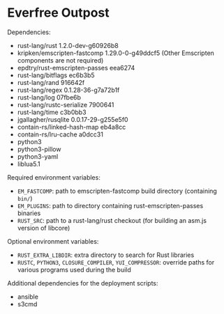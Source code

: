 # Everfree Outpost

Dependencies:

 - rust-lang/rust 1.2.0-dev-g60926b8
 - kripken/emscripten-fastcomp 1.29.0-0-g49ddcf5  (Other Emscripten components
   are not required)
 - epdtry/rust-emscripten-passes eea6274
 - rust-lang/bitflags ec6b3b5
 - rust-lang/rand 916642f
 - rust-lang/regex 0.1.28-36-g7a72b1f
 - rust-lang/log 07fbe6b
 - rust-lang/rustc-serialize 7900641
 - rust-lang/time c3b0bb3
 - jgallagher/rusqlite 0.0.17-29-g255e5f0
 - contain-rs/linked-hash-map eb4a8cc
 - contain-rs/lru-cache a0dcc31
 - python3
 - python3-pillow
 - python3-yaml
 - liblua5.1

Required environment variables:

 - `EM_FASTCOMP`: path to emscripten-fastcomp build directory (containing `bin/`)
 - `EM_PLUGINS`: path to directory containing rust-emscripten-passes binaries
 - `RUST_SRC`: path to a rust-lang/rust checkout (for building an asm.js
   version of libcore)

Optional environment variables:

 - `RUST_EXTRA_LIBDIR`: extra directory to search for Rust libraries
 - `RUSTC`, `PYTHON3`, `CLOSURE_COMPILER`, `YUI_COMPRESSOR`: override paths for
   various programs used during the build

Additional dependencies for the deployment scripts:

 - ansible
 - s3cmd
